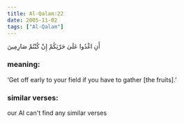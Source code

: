 ```yaml
---
title: Al-Qalam:22
date: 2005-11-02
tags: ["Al-Qalam"]
---
```

أَنِ اغْدُوا عَلَىٰ حَرْثِكُمْ إِنْ كُنْتُمْ صَارِمِينَ
### meaning: 
‘Get off early to your field if you have to gather [the fruits].’
### similar verses: 

our AI can't find any similar verses





